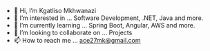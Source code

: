 - 👋 Hi, I’m Kgatliso Mkhwanazi
- 👀 I’m interested in ... Software Development, .NET, Java and more.
- 🌱 I’m currently learning ... Spring Boot, Angular, AWS and more.
- 💞️ I’m looking to collaborate on ... Projects
- 📫 How to reach me ... ace27mk@gmail.com

<!---
Emkay27/Emkay27 is a ✨ special ✨ repository because its `README.md` (this file) appears on your GitHub profile.
You can click the Preview link to take a look at your changes.
--->
